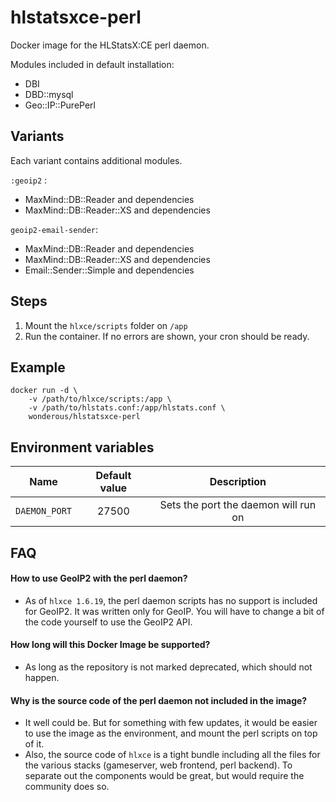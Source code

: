 # hlstatsxce-perl
Docker image for the HLStatsX:CE perl daemon.

Modules included in default installation:
- DBI
- DBD::mysql
- Geo::IP::PurePerl

## Variants

Each variant contains additional modules.

`:geoip2` :

- MaxMind::DB::Reader and dependencies
- MaxMind::DB::Reader::XS and dependencies

`geoip2-email-sender`:

- MaxMind::DB::Reader and dependencies
- MaxMind::DB::Reader::XS and dependencies
- Email::Sender::Simple and dependencies

## Steps
1. Mount the `hlxce/scripts` folder on `/app`
2. Run the container. If no errors are shown, your cron should be ready.

## Example

```
docker run -d \
    -v /path/to/hlxce/scripts:/app \
    -v /path/to/hlstats.conf:/app/hlstats.conf \
    wonderous/hlstatsxce-perl
```

## Environment variables

| Name | Default value | Description
|:-------:|:---------------:|:---------:|
| `DAEMON_PORT` | 27500 | Sets the port the daemon will run on |


## FAQ

#### How to use GeoIP2 with the perl daemon?
 - As of `hlxce 1.6.19`, the perl daemon scripts has no support is included for GeoIP2. It was written only for GeoIP. You will have to change a bit of the code yourself to use the GeoIP2 API.

#### How long will this Docker Image be supported?
 - As long as the repository is not marked deprecated, which should not happen.

#### Why is the source code of the perl daemon not included in the image?
 - It well could be. But for something with few updates, it would be easier to use the image as the environment, and mount the perl scripts on top of it.
 - Also, the source code of `hlxce` is a tight bundle including all the files for the various stacks (gameserver, web frontend, perl backend). To separate out the components would be great, but would require the community does so.